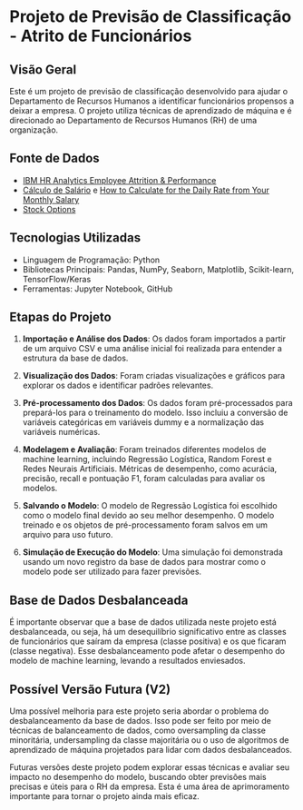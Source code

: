 # Projeto de Previsão de Classificação - Atrito de Funcionários

## Visão Geral

Este é um projeto de previsão de classificação desenvolvido para ajudar o Departamento de Recursos Humanos a identificar funcionários propensos a deixar a empresa. O projeto utiliza técnicas de aprendizado de máquina e é direcionado ao Departamento de Recursos Humanos (RH) de uma organização.

## Fonte de Dados

- [IBM HR Analytics Employee Attrition & Performance](https://www.kaggle.com/pavansubhasht/ibm-hr-analytics-attrition-dataset)
- [Cálculo de Salário](https://www.mom.gov.sg/employment-practices/salary/monthly-and-daily-salary) e [How to Calculate for the Daily Rate from Your Monthly Salary](https://sprout.zendesk.com/hc/en-us/articles/360030922133-How-to-Calculate-for-the-Daily-Rate-from-Your-Monthly-Salary-)
- [Stock Options](https://www.moneyunder30.com/employee-stock-options#:~:text=Typically%20they%20are%20granted%20to,a%20specific%20period%20of%20time.)

## Tecnologias Utilizadas

- Linguagem de Programação: Python
- Bibliotecas Principais: Pandas, NumPy, Seaborn, Matplotlib, Scikit-learn, TensorFlow/Keras
- Ferramentas: Jupyter Notebook, GitHub

## Etapas do Projeto

1. **Importação e Análise dos Dados**: Os dados foram importados a partir de um arquivo CSV e uma análise inicial foi realizada para entender a estrutura da base de dados.

2. **Visualização dos Dados**: Foram criadas visualizações e gráficos para explorar os dados e identificar padrões relevantes.

3. **Pré-processamento dos Dados**: Os dados foram pré-processados para prepará-los para o treinamento do modelo. Isso incluiu a conversão de variáveis categóricas em variáveis dummy e a normalização das variáveis numéricas.

4. **Modelagem e Avaliação**: Foram treinados diferentes modelos de machine learning, incluindo Regressão Logística, Random Forest e Redes Neurais Artificiais. Métricas de desempenho, como acurácia, precisão, recall e pontuação F1, foram calculadas para avaliar os modelos.

5. **Salvando o Modelo**: O modelo de Regressão Logística foi escolhido como o modelo final devido ao seu melhor desempenho. O modelo treinado e os objetos de pré-processamento foram salvos em um arquivo para uso futuro.

6. **Simulação de Execução do Modelo**: Uma simulação foi demonstrada usando um novo registro da base de dados para mostrar como o modelo pode ser utilizado para fazer previsões.

## Base de Dados Desbalanceada

É importante observar que a base de dados utilizada neste projeto está desbalanceada, ou seja, há um desequilíbrio significativo entre as classes de funcionários que saíram da empresa (classe positiva) e os que ficaram (classe negativa). Esse desbalanceamento pode afetar o desempenho do modelo de machine learning, levando a resultados enviesados.

## Possível Versão Futura (V2)

Uma possível melhoria para este projeto seria abordar o problema do desbalanceamento da base de dados. Isso pode ser feito por meio de técnicas de balanceamento de dados, como oversampling da classe minoritária, undersampling da classe majoritária ou o uso de algoritmos de aprendizado de máquina projetados para lidar com dados desbalanceados.

Futuras versões deste projeto podem explorar essas técnicas e avaliar seu impacto no desempenho do modelo, buscando obter previsões mais precisas e úteis para o RH da empresa. Esta é uma área de aprimoramento importante para tornar o projeto ainda mais eficaz.
